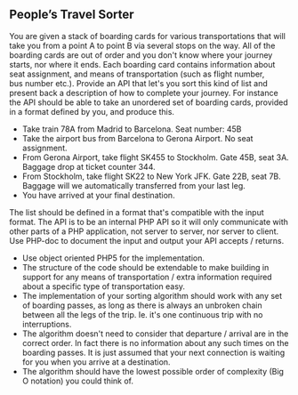 ## People’s Travel Sorter

You are given a stack of boarding cards for various transportations that will take you from a point
A to point B via several stops on the way. All of the boarding cards are out of order and you don&#39;t
know where your journey starts, nor where it ends. Each boarding card contains information
about seat assignment, and means of transportation (such as flight number, bus number etc.).
Provide an API that let&#39;s you sort this kind of list and present back a description of how
to complete your journey. For instance the API should be able to take an unordered set of
boarding cards, provided in a format defined by you, and produce this.

- Take train 78A from Madrid to Barcelona. Seat number: 45B
- Take the airport bus from Barcelona to Gerona Airport. No seat assignment.
- From Gerona Airport, take flight SK455 to Stockholm. Gate 45B, seat 3A. Baggage drop at ticket
counter 344.
- From Stockholm, take flight SK22 to New York JFK. Gate 22B, seat 7B. Baggage will we
automatically transferred from your last leg.
- You have arrived at your final destination.

The list should be defined in a format that&#39;s compatible with the input format.
The API is to be an internal PHP API so it will only communicate with other parts of a
PHP application, not server to server, nor server to client. Use PHP-doc to document the input
and output your API accepts / returns.

- Use object oriented PHP5 for the implementation.
- The structure of the code should be extendable to make building in support for any means of
transportation / extra information required about a specific type of transportation easy.
- The implementation of your sorting algorithm should work with any set of boarding passes, as
long as there is always an unbroken chain between all the legs of the trip. Ie. it&#39;s one continuous
trip with no interruptions.
- The algorithm doesn&#39;t need to consider that departure / arrival are in the correct order. In fact
there is no information about any such times on the boarding passes. It is just assumed that your
next connection is waiting for you when you arrive at a destination.
- The algorithm should have the lowest possible order of complexity (Big O notation) you could
think of.